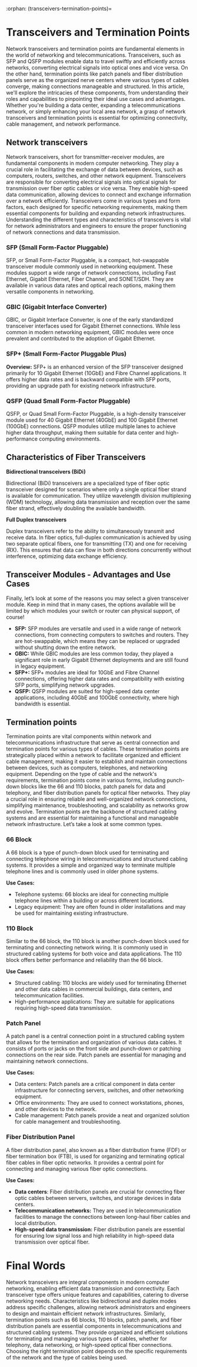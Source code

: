 :orphan:
(transceivers-termination-points)=

# Transceivers and Termination Points

Network transceivers and termination points are fundamental elements in the world of networking and telecommunications. Transceivers, such as SFP and QSFP modules enable data to travel swiftly and efficiently across networks, converting electrical signals into optical ones and vice versa. On the other hand, termination points like patch panels and fiber distribution panels serve as the organized nerve centers where various types of cables converge, making connections manageable and structured. In this article, we'll explore the intricacies of these components, from understanding their roles and capabilities to pinpointing their ideal use cases and advantages. Whether you're building a data center, expanding a telecommunications network, or simply enhancing your local area network, a grasp of network transceivers and termination points is essential for optimizing connectivity, cable management, and network performance.

 

## Network transceivers 

Network transceivers, short for transmitter-receiver modules, are fundamental components in modern computer networking. They play a crucial role in facilitating the exchange of data between devices, such as computers, routers, switches, and other network equipment. Transceivers are responsible for converting electrical signals into optical signals for transmission over fiber optic cables or vice versa. They enable high-speed data communication, allowing devices to connect and exchange information over a network efficiently. Transceivers come in various types and form factors, each designed for specific networking requirements, making them essential components for building and expanding network infrastructures. Understanding the different types and characteristics of transceivers is vital for network administrators and engineers to ensure the proper functioning of network connections and data transmission.

### SFP (Small Form-Factor Pluggable)

SFP, or Small Form-Factor Pluggable, is a compact, hot-swappable transceiver module commonly used in networking equipment. These modules support a wide range of network connections, including Fast Ethernet, Gigabit Ethernet, Fiber Channel, and SONET/SDH. They are available in various data rates and optical reach options, making them versatile components in networking.

### GBIC (Gigabit Interface Converter)

GBIC, or Gigabit Interface Converter, is one of the early standardized transceiver interfaces used for Gigabit Ethernet connections. While less common in modern networking equipment, GBIC modules were once prevalent and contributed to the adoption of Gigabit Ethernet.

### SFP+ (Small Form-Factor Pluggable Plus)

**Overview:** SFP+ is an enhanced version of the SFP transceiver designed primarily for 10 Gigabit Ethernet (10GbE) and Fibre Channel applications. It offers higher data rates and is backward compatible with SFP ports, providing an upgrade path for existing network infrastructure.

### QSFP (Quad Small Form-Factor Pluggable)

QSFP, or Quad Small Form-Factor Pluggable, is a high-density transceiver module used for 40 Gigabit Ethernet (40GbE) and 100 Gigabit Ethernet (100GbE) connections. QSFP modules utilize multiple lanes to achieve higher data throughput, making them suitable for data center and high-performance computing environments.

 

## Characteristics of Fiber Transceivers

**Bidirectional transceivers (BiDi)**

Bidirectional (BiDi) transceivers are a specialized type of fiber optic transceiver designed for scenarios where only a single optical fiber strand is available for communication. They utilize wavelength division multiplexing (WDM) technology, allowing data transmission and reception over the same fiber strand, effectively doubling the available bandwidth.

**Full Duplex transceivers**

Duplex transceivers refer to the ability to simultaneously transmit and receive data. In fiber optics, full-duplex communication is achieved by using two separate optical fibers, one for transmitting (TX) and one for receiving (RX). This ensures that data can flow in both directions concurrently without interference, optimizing data exchange efficiency.

 

## Transceiver Modules - Advantages and Use Cases

Finally, let’s look at some of the reasons you may select a given transceiver module. Keep in mind that in many cases, the options available will be limited by which modules your switch or router can physical support, of course! 

- **SFP:** SFP modules are versatile and used in a wide range of network connections, from connecting computers to switches and routers. They are hot-swappable, which means they can be replaced or upgraded without shutting down the entire network.
- **GBIC:** While GBIC modules are less common today, they played a significant role in early Gigabit Ethernet deployments and are still found in legacy equipment.
- **SFP+:** SFP+ modules are ideal for 10GbE and Fibre Channel connections, offering higher data rates and compatibility with existing SFP ports, simplifying network upgrades.
- **QSFP:** QSFP modules are suited for high-speed data center applications, including 40GbE and 100GbE connectivity, where high bandwidth is essential.

  

## Termination points

Termination points are vital components within network and telecommunications infrastructure that serve as central connection and termination points for various types of cables. These termination points are strategically placed within a network to facilitate organized and efficient cable management, making it easier to establish and maintain connections between devices, such as computers, telephones, and networking equipment. Depending on the type of cable and the network's requirements, termination points come in various forms, including punch-down blocks like the 66 and 110 blocks, patch panels for data and telephony, and fiber distribution panels for optical fiber networks. They play a crucial role in ensuring reliable and well-organized network connections, simplifying maintenance, troubleshooting, and scalability as networks grow and evolve. Termination points are the backbone of structured cabling systems and are essential for maintaining a functional and manageable network infrastructure. Let’s take a look at some common types. 

 

### 66 Block

A 66 block is a type of punch-down block used for terminating and connecting telephone wiring in telecommunications and structured cabling systems. It provides a simple and organized way to terminate multiple telephone lines and is commonly used in older phone systems.

**Use Cases:**

- Telephone systems: 66 blocks are ideal for connecting multiple telephone lines within a building or across different locations.
- Legacy equipment: They are often found in older installations and may be used for maintaining existing infrastructure.

### 110 Block

Similar to the 66 block, the 110 block is another punch-down block used for terminating and connecting network wiring. It is commonly used in structured cabling systems for both voice and data applications. The 110 block offers better performance and reliability than the 66 block.

**Use Cases:**

- Structured cabling: 110 blocks are widely used for terminating Ethernet and other data cables in commercial buildings, data centers, and telecommunication facilities.
- High-performance applications: They are suitable for applications requiring high-speed data transmission.

### Patch Panel

A patch panel is a central connection point in a structured cabling system that allows for the termination and organization of various data cables. It consists of ports or jacks on the front side and punch-down or patching connections on the rear side. Patch panels are essential for managing and maintaining network connections.

**Use Cases:**

- Data centers: Patch panels are a critical component in data center infrastructure for connecting servers, switches, and other networking equipment.
- Office environments: They are used to connect workstations, phones, and other devices to the network.
- Cable management: Patch panels provide a neat and organized solution for cable management and troubleshooting.

### Fiber Distribution Panel

A fiber distribution panel, also known as a fiber distribution frame (FDF) or fiber termination box (FTB), is used for organizing and terminating optical fiber cables in fiber optic networks. It provides a central point for connecting and managing various fiber optic connections.

**Use Cases:**

- **Data centers**: Fiber distribution panels are crucial for connecting fiber optic cables between servers, switches, and storage devices in data centers.
- **Telecommunication networks:** They are used in telecommunication facilities to manage the connections between long-haul fiber cables and local distribution.
- **High-speed data transmission:** Fiber distribution panels are essential for ensuring low signal loss and high reliability in high-speed data transmission over optical fiber.

# Final Words 

Network transceivers are integral components in modern computer networking, enabling efficient data transmission and connectivity. Each transceiver type offers unique features and capabilities, catering to diverse networking needs. Characteristics like bidirectional and duplex modes address specific challenges, allowing network administrators and engineers to design and maintain efficient network infrastructures. Similarly, termination points such as 66 blocks, 110 blocks, patch panels, and fiber distribution panels are essential components in telecommunications and structured cabling systems. They provide organized and efficient solutions for terminating and managing various types of cables, whether for telephony, data networking, or high-speed optical fiber connections. Choosing the right termination point depends on the specific requirements of the network and the type of cables being used.

 
